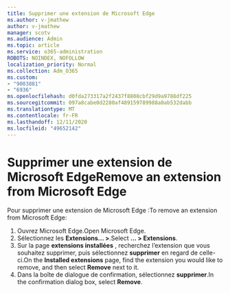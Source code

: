 ```yaml
---
title: Supprimer une extension de Microsoft Edge
ms.author: v-jmathew
author: v-jmathew
manager: scotv
ms.audience: Admin
ms.topic: article
ms.service: o365-administration
ROBOTS: NOINDEX, NOFOLLOW
localization_priority: Normal
ms.collection: Adm_O365
ms.custom:
- "9003881"
- "6936"
ms.openlocfilehash: d0fda273317a2f2437f8808cbf29d9a9788df225
ms.sourcegitcommit: 097a8cabe0d2280af489159789988a0ab532dabb
ms.translationtype: MT
ms.contentlocale: fr-FR
ms.lasthandoff: 12/11/2020
ms.locfileid: "49652142"
---
```

# <a name="remove-an-extension-from-microsoft-edge"></a><span data-ttu-id="3c163-102">Supprimer une extension de Microsoft Edge</span><span class="sxs-lookup"><span data-stu-id="3c163-102">Remove an extension from Microsoft Edge</span></span>

<span data-ttu-id="3c163-103">Pour supprimer une extension de Microsoft Edge :</span><span class="sxs-lookup"><span data-stu-id="3c163-103">To remove an extension from Microsoft Edge:</span></span>

1. <span data-ttu-id="3c163-104">Ouvrez Microsoft Edge.</span><span class="sxs-lookup"><span data-stu-id="3c163-104">Open Microsoft Edge.</span></span>
2. <span data-ttu-id="3c163-105">Sélectionnez les **Extensions... >**.</span><span class="sxs-lookup"><span data-stu-id="3c163-105">Select **... > Extensions**.</span></span>
3. <span data-ttu-id="3c163-106">Sur la page **extensions installées** , recherchez l’extension que vous souhaitez supprimer, puis sélectionnez **supprimer** en regard de celle-ci.</span><span class="sxs-lookup"><span data-stu-id="3c163-106">On the **Installed extensions** page, find the extension you would like to remove, and then select **Remove** next to it.</span></span>
4. <span data-ttu-id="3c163-107">Dans la boîte de dialogue de confirmation, sélectionnez **supprimer**.</span><span class="sxs-lookup"><span data-stu-id="3c163-107">In the confirmation dialog box, select **Remove**.</span></span>
